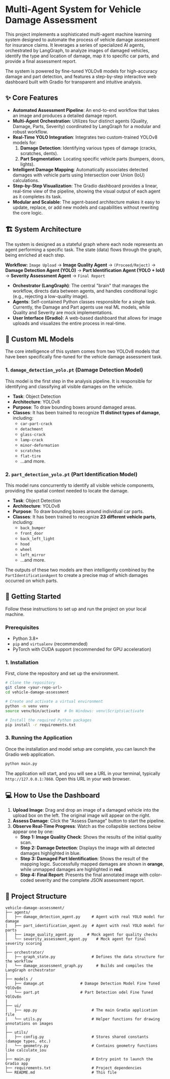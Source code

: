 # Multi-Agent System for Vehicle Damage Assessment

This project implements a sophisticated multi-agent machine learning system designed to automate the process of vehicle damage assessment for insurance claims. It leverages a series of specialized AI agents, orchestrated by LangGraph, to analyze images of damaged vehicles, identify the type and location of damage, map it to specific car parts, and provide a final assessment report.

The system is powered by fine-tuned YOLOv8 models for high-accuracy damage and part detection, and features a step-by-step interactive web dashboard built with Gradio for transparent and intuitive analysis.

## ✨ Core Features

*   **Automated Assessment Pipeline**: An end-to-end workflow that takes an image and produces a detailed damage report.
*   **Multi-Agent Orchestration**: Utilizes four distinct agents (Quality, Damage, Parts, Severity) coordinated by LangGraph for a modular and robust workflow.
*   **Real-Time YOLO Integration**: Integrates two custom-trained YOLOv8 models for:
    1.  **Damage Detection**: Identifying various types of damage (cracks, scratches, dents).
    2.  **Part Segmentation**: Locating specific vehicle parts (bumpers, doors, lights).
*   **Intelligent Damage Mapping**: Automatically associates detected damages with vehicle parts using Intersection over Union (IoU) calculations.
*   **Step-by-Step Visualization**: The Gradio dashboard provides a linear, real-time view of the pipeline, showing the visual output of each agent as it completes its task.
*   **Modular and Scalable**: The agent-based architecture makes it easy to update, replace, or add new models and capabilities without rewriting the core logic.

## 🏗️ System Architecture

The system is designed as a stateful graph where each node represents an agent performing a specific task. The state (data) flows through the graph, being enriched at each step.

**Workflow:**
`Image Upload` -> **Image Quality Agent** -> `(Proceed/Reject)` -> **Damage Detection Agent (YOLO)** -> **Part Identification Agent (YOLO + IoU)** -> **Severity Assessment Agent** -> `Final Report`

*   **Orchestrator (LangGraph)**: The central "brain" that manages the workflow, directs data between agents, and handles conditional logic (e.g., rejecting a low-quality image).
*   **Agents**: Self-contained Python classes responsible for a single task. Currently, the Damage and Part agents use real ML models, while Quality and Severity are mock implementations.
*   **User Interface (Gradio)**: A web-based dashboard that allows for image uploads and visualizes the entire process in real-time.

## 🧠 Custom ML Models

The core intelligence of this system comes from two YOLOv8 models that have been specifically fine-tuned for the vehicle damage assessment task.

### 1. `damage_detection_yolo.pt` (Damage Detection Model)

This model is the first step in the analysis pipeline. It is responsible for identifying and classifying all visible damages on the vehicle.

*   **Task**: Object Detection
*   **Architecture**: YOLOv8
*   **Purpose**: To draw bounding boxes around damaged areas.
*   **Classes**: It has been trained to recognize **11 distinct types of damage**, including:
    - `car-part-crack`
    - `detachment`
    - `glass-crack`
    - `lamp-crack`
    - `minor-deformation`
    - `scratches`
    - `flat-tire`
    - ...and more.

### 2. `part_detection_yolo.pt` (Part Identification Model)

This model runs concurrently to identify all visible vehicle components, providing the spatial context needed to locate the damage.

*   **Task**: Object Detection
*   **Architecture**: YOLOv8
*   **Purpose**: To draw bounding boxes around individual car parts.
*   **Classes**: It has been trained to recognize **23 different vehicle parts**, including:
    - `back_bumper`
    - `front_door`
    - `back_left_light`
    - `hood`
    - `wheel`
    - `left_mirror`
    - ...and more.

The outputs of these two models are then intelligently combined by the `PartIdentificationAgent` to create a precise map of which damages occurred on which parts.

## 🚀 Getting Started

Follow these instructions to set up and run the project on your local machine.

### Prerequisites

*   Python 3.8+
*   `pip` and `virtualenv` (recommended)
*   PyTorch with CUDA support (recommended for GPU acceleration)

### 1. Installation

First, clone the repository and set up the environment.

```bash
# Clone the repository
git clone <your-repo-url>
cd vehicle-damage-assessment

# Create and activate a virtual environment
python -m venv venv
source venv/bin/activate  # On Windows: venv\Scripts\activate

# Install the required Python packages
pip install -r requirements.txt
```

### 3. Running the Application

Once the installation and model setup are complete, you can launch the Gradio web application.

```bash
python main.py
```

The application will start, and you will see a URL in your terminal, typically `http://127.0.0.1:7860`. Open this URL in your web browser.

## 💻 How to Use the Dashboard

1.  **Upload Image**: Drag and drop an image of a damaged vehicle into the upload box on the left. The original image will appear on the right.
2.  **Assess Damage**: Click the "Assess Damage" button to start the pipeline.
3.  **Observe Real-Time Progress**: Watch as the collapsible sections below appear one by one:
    *   **Step 1: Image Quality Check**: Shows the results of the initial quality scan.
    *   **Step 2: Damage Detection**: Displays the image with all detected damages highlighted in blue.
    *   **Step 3: Damaged Part Identification**: Shows the result of the mapping logic. Successfully mapped damages are shown in **orange**, while unmapped damages are highlighted in **red**.
    *   **Step 4: Final Report**: Presents the final annotated image with color-coded severity and the complete JSON assessment report.

## 📂 Project Structure

```
vehicle-damage-assessment/
├── agents/
│   ├── damage_detection_agent.py     # Agent with real YOLO model for damage
│   ├── part_identification_agent.py  # Agent with real YOLO model for parts
│   ├── image_quality_agent.py      # Mock agent for quality checks
│   └── severity_assessment_agent.py    # Mock agent for final severity scoring
│
├── orchestrator/
│   ├── graph_state.py                # Defines the data structure for the workflow
│   └── damage_assessment_graph.py      # Builds and compiles the LangGraph orchestrator
|
├── models /
│   ├── damage.pt                # Damage Detection Model Fine Tuned YOlOv8n
│   └── part.pt                  # Part Detection odel Fine Tuned YOlOv8n
|
├── ui/
│   ├── app.py                        # The main Gradio application file
│   └── utils.py                      # Helper functions for drawing annotations on images
│
├── utils/
│   ├── config.py                     # Stores shared constants (damage types, etc.)
│   └── geometry.py                   # Contains geometry functions like calculate_iou
│
├── main.py                           # Entry point to launch the Gradio app
├── requirements.txt                  # Project dependencies
└── README.md                         # This file
```